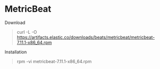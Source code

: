 # MetricBeat

Download 

> curl -L -O https://artifacts.elastic.co/downloads/beats/metricbeat/metricbeat-7.11.1-x86_64.rpm

Installation

> rpm -vi metricbeat-7.11.1-x86_64.rpm